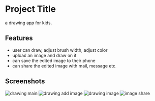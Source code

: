 
# Project Title

a drawing app for kids.
## Features

- user can draw, adjust brush width, adjust color
- upload an image and draw on it
- can save the edited image to their phone
- can share the edited image with mail, message etc.
## Screenshots

![drawing main](https://user-images.githubusercontent.com/101017069/202830583-b2694aa2-58e6-4433-8953-ba3187f70876.PNG)
![drawing add image](https://user-images.githubusercontent.com/101017069/202830579-d607aed7-7df8-405f-97a7-4e7e5f0ebe68.PNG)
![drawing image](https://user-images.githubusercontent.com/101017069/202830581-a981f0e5-b2d2-4803-8496-f13964f51da5.PNG)
![image share](https://user-images.githubusercontent.com/101017069/202830582-24352e7a-ecf0-46b0-922c-7502046530aa.PNG)
